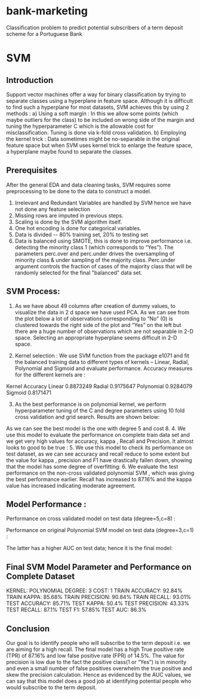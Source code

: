 # bank-marketing
Classification problem to predict potential subscribers of a term deposit scheme for a Portuguese Bank


# SVM
## Introduction
Support vector machines offer a way for binary classification by trying to separate classes using a hyperplane in feature space. Although it is difficult to find such a hyperplane for most datasets, SVM achieves this by using 2 methods :
a)	Using a soft margin : In this we allow some points (which maybe outliers for the class) to be included on wrong side of the margin and tuning the hyperparameter C which is the allowable cost for misclassification. Tuning is done via k-fold cross validation. 
b)	Employing the kernel trick : Data sometimes might be no-separable in the original feature space but when SVM uses kernel trick to enlarge the feature space, a hyperplane maybe found to separate the classes.
## Prerequisites
After the general EDA and data cleaning tasks, SVM requires some preprocessing to be done to the data to construct a model.
1.	Irrelevant and Redundant Variables are handled by SVM hence we have not done any feature selection
2.	Missing rows are imputed in previous steps.
3.	Scaling is done by the SVM algorithm itself.
4.	One hot encoding is done for categorical variables.
5.	Data is divided --  80% training set, 20% to testing set
6.	Data is balanced using SMOTE, this is done to improve performance i.e. detecting the minority class 1 (which corresponds to “Yes”). The parameters perc.over and perc.under drives the oversampling of minority class & under sampling of the majority class. Perc.under argument controls the fraction of cases of the majority class that will be randomly selected for the final "balanced" data set.

## SVM Process:
1.	As we have about 49 columns after creation of dummy values, to visualize the data in 2 d space we have used PCA. As we can see from the plot below a lot of observations corresponding to “No” (0) is clustered towards the right side of the plot and “Yes” on the left but there are a huge number of observations which are not separable in 2-D space. Selecting an appropriate hyperplane seems difficult in 2-D space. 
 
2.	Kernel selection : We use SVM function from the package e1071 and fit the balanced training data to different types of kernels – Linear, Radial, Polynomial and Sigmoid and evaluate performance. Accuracy measures for the different kernels are :



Kernel	Accuracy
Linear 	0.8873249
Radial	0.9175647
Polynomial	0.9284079
Sigmoid	0.8171471





3.	As the best performance is on polynomial kernel, we perform hyperparameter tuning of the C and degree parameters using 10 fold cross validation and grid search. Results are shown below:
 
As we can see the best model is the one with degree 5 and cost 8.
4.	We use this model to evaluate the performance on complete train data set and we get very high values for accuracy, kappa , Recall and Precision. It almost looks to good to be true :
 5.	We use this model to check its performance on test dataset, as we can see accuracy and recall reduce to some extent but the value for kappa , precision and F1 have drastically fallen down, showing that the model has some degree of overfitting:
 6.	We evaluate the test performance on the non-cross validated polynomial SVM , which was giving the best performance earlier. Recall has increased to 87.16% and the kappa value has increased indicating moderate agreement.


## Model Performance :

Performance on cross validated model on test data (degree=5,c=8) :
 
Performance on original Polynomial SVM model on test data (degree=3,c=1) :
 
The latter has a higher AUC on test data; hence it is the final model:
 



## Final SVM Model Parameter and Performance on Complete Dataset
KERNEL:	POLYNOMIAL
DEGREE:	3
COST:	1
TRAIN ACCURACY:	92.84%
TRAIN KAPPA:	85.68%
TRAIN PRECISION:	90.84%
TRAIN RECALL:	93.01%
TEST ACCURACY:	85.71%
TEST KAPPA:	50.4%
TEST PRECISION:	43.33%
TEST RECALL:	87.1%
TEST F1:	57.85%
TEST AUC:	86.3%
 

## Conclusion
Our goal is to identify people who will subscribe to the term deposit i.e. we are aiming for a high recall. The final model has a high True positive rate (TPR) of 87.16%  and low false positive rate (FPR) of 14.5%. The value for precision is low due to the fact the positive class(1 or “Yes”) is in minority and even a small number of  false positives overwhelm the true positive and skew the precision calculation. Hence as evidenced by the AUC values, we can say that this model does a good job at identifying potential people who would subscribe to the term deposit.


